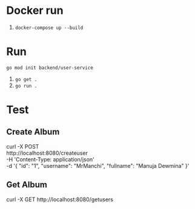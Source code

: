 # Docker run

1. `docker-compose up --build`

# Run

`go mod init backend/user-service`

1. `go get .`
2. `go run .`

# Test

## Create Album

curl -X POST \
  http://localhost:8080/createuser \
  -H 'Content-Type: application/json' \
  -d '{
    "id": "1",
    "username": "MrManchi",
    "fullname": "Manuja Dewmina"
  }'

## Get Album

curl -X GET http://localhost:8080/getusers
